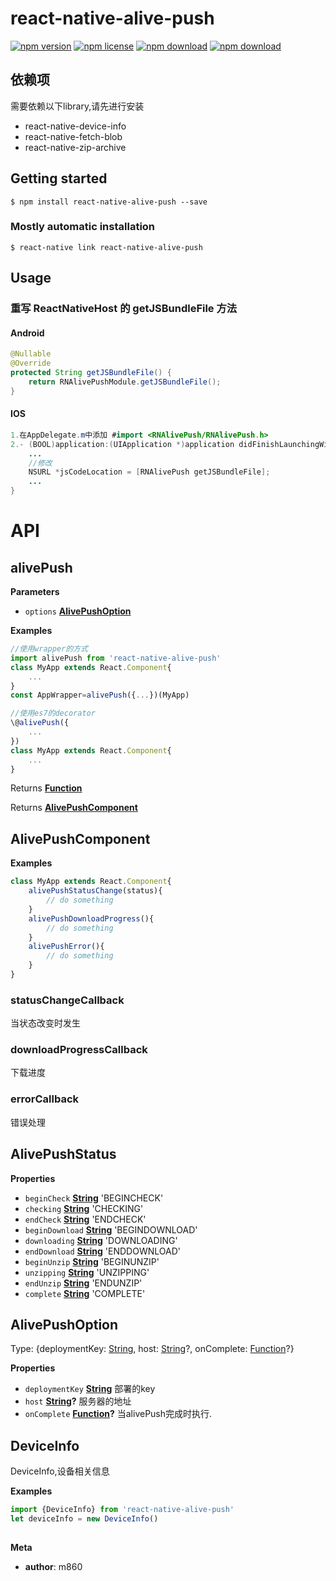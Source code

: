 # react-native-alive-push

<!-- badge -->

[![npm version](https://img.shields.io/npm/v/react-native-alive-push.svg)](https://www.npmjs.com/package/react-native-alive-push)
[![npm license](https://img.shields.io/npm/l/react-native-alive-push.svg)](https://www.npmjs.com/package/react-native-alive-push)
[![npm download](https://img.shields.io/npm/dm/react-native-alive-push.svg)](https://www.npmjs.com/package/react-native-alive-push)
[![npm download](https://img.shields.io/npm/dt/react-native-alive-push.svg)](https://www.npmjs.com/package/react-native-alive-push)

<!-- endbadge -->

## 依赖项

需要依赖以下library,请先进行安装

-   react-native-device-info
-   react-native-fetch-blob
-   react-native-zip-archive

## Getting started

`$ npm install react-native-alive-push --save`

### Mostly automatic installation

`$ react-native link react-native-alive-push`

## Usage

### 重写 ReactNativeHost 的 getJSBundleFile 方法

#### Android

```java
@Nullable
@Override
protected String getJSBundleFile() {
    return RNAlivePushModule.getJSBundleFile();
}
```

#### IOS

```java
1.在AppDelegate.m中添加 #import <RNAlivePush/RNAlivePush.h>
2.- (BOOL)application:(UIApplication *)application didFinishLaunchingWithOptions:(NSDictionary *)launchOptions{
    ...
    //修改
    NSURL *jsCodeLocation = [RNAlivePush getJSBundleFile];
    ...
} 
```

# API

<!-- Generated by documentation.js. Update this documentation by updating the source code. -->

## alivePush

**Parameters**

-   `options` **[AlivePushOption](#alivepushoption)** 

**Examples**

```javascript
//使用wrapper的方式
import alivePush from 'react-native-alive-push'
class MyApp extends React.Component{
	...
}
const AppWrapper=alivePush({...})(MyApp)
```

```javascript
//使用es7的decorator
\@alivePush({
	...
})
class MyApp extends React.Component{
	...
}
```

Returns **[Function](https://developer.mozilla.org/en-US/docs/Web/JavaScript/Reference/Statements/function)** 

Returns **[AlivePushComponent](#alivepushcomponent)** 

## AlivePushComponent

**Examples**

```javascript
class MyApp extends React.Component{
    alivePushStatusChange(status){
        // do something
    }
    alivePushDownloadProgress(){
        // do something
    }
    alivePushError(){
        // do something
    }
}
```

### statusChangeCallback

当状态改变时发生

### downloadProgressCallback

下载进度

### errorCallback

错误处理

## AlivePushStatus

**Properties**

-   `beginCheck` **[String](https://developer.mozilla.org/en-US/docs/Web/JavaScript/Reference/Global_Objects/String)** 'BEGINCHECK'
-   `checking` **[String](https://developer.mozilla.org/en-US/docs/Web/JavaScript/Reference/Global_Objects/String)** 'CHECKING'
-   `endCheck` **[String](https://developer.mozilla.org/en-US/docs/Web/JavaScript/Reference/Global_Objects/String)** 'ENDCHECK'
-   `beginDownload` **[String](https://developer.mozilla.org/en-US/docs/Web/JavaScript/Reference/Global_Objects/String)** 'BEGINDOWNLOAD'
-   `downloading` **[String](https://developer.mozilla.org/en-US/docs/Web/JavaScript/Reference/Global_Objects/String)** 'DOWNLOADING'
-   `endDownload` **[String](https://developer.mozilla.org/en-US/docs/Web/JavaScript/Reference/Global_Objects/String)** 'ENDDOWNLOAD'
-   `beginUnzip` **[String](https://developer.mozilla.org/en-US/docs/Web/JavaScript/Reference/Global_Objects/String)** 'BEGINUNZIP'
-   `unzipping` **[String](https://developer.mozilla.org/en-US/docs/Web/JavaScript/Reference/Global_Objects/String)** 'UNZIPPING'
-   `endUnzip` **[String](https://developer.mozilla.org/en-US/docs/Web/JavaScript/Reference/Global_Objects/String)** 'ENDUNZIP'
-   `complete` **[String](https://developer.mozilla.org/en-US/docs/Web/JavaScript/Reference/Global_Objects/String)** 'COMPLETE'

## AlivePushOption

Type: {deploymentKey: [String](https://developer.mozilla.org/en-US/docs/Web/JavaScript/Reference/Global_Objects/String), host: [String](https://developer.mozilla.org/en-US/docs/Web/JavaScript/Reference/Global_Objects/String)?, onComplete: [Function](https://developer.mozilla.org/en-US/docs/Web/JavaScript/Reference/Statements/function)?}

**Properties**

-   `deploymentKey` **[String](https://developer.mozilla.org/en-US/docs/Web/JavaScript/Reference/Global_Objects/String)** 部署的key
-   `host` **[String](https://developer.mozilla.org/en-US/docs/Web/JavaScript/Reference/Global_Objects/String)?** 服务器的地址
-   `onComplete` **[Function](https://developer.mozilla.org/en-US/docs/Web/JavaScript/Reference/Statements/function)?** 当alivePush完成时执行.

## DeviceInfo

DeviceInfo,设备相关信息

**Examples**

```javascript
import {DeviceInfo} from 'react-native-alive-push'
let deviceInfo = new DeviceInfo()
```

## 

**Meta**

-   **author**: m860
